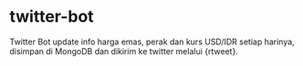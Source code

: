 # twitter-bot
Twitter Bot update info harga emas, perak dan kurs USD/IDR setiap harinya, disimpan di MongoDB dan dikirim ke twitter melalui {rtweet}.
